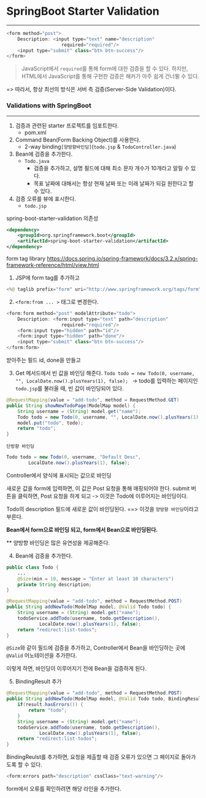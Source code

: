 # SpringBoot Starter Validation
***
``` java server pages
<form method="post">  
    Description: <input type="text" name="description"  
                    required="required"/>  
    <input type="submit" class="btn btn-success"/>  
</form>
```

> JavaScript에서 `required`를 통해 form에 대한 검증을 할 수 있다.
> 하지만, HTML에서 JavaScript를 통해 구현한 검증은 해커가 아주 쉽게 건너뛸 수 있다.
>
=> 따라서, 항상 최선의 방식은 서버 측 검증(Server-Side Validation)이다.


### Validations with SpringBoot
***
1. 검증과 관련된 starter 프로젝트를 임포트한다.
    - pom.xml
2. Command Bean(Form Backing Object)를 사용한다.
    - 2-way binding`[양방향바인딩]`(`todo.jsp` & `TodoController.java`)
3. Bean에 검증을 추가한다.
    - `Todo.java`
        - 검증을 추가하고, 설명 필드에 대해 최소 문자 개수가 10개라고 알릴 수 있다.
        - 목표 날짜에 대해서는 항상 현재 날짜 또는 미래 날짜가 되길 원한다고 할 수 있다.
4. 검증 오류를 뷰에 표시한다.
    - `todo.jsp`

spring-boot-starter-validation 의존성
``` xml
<dependency>  
    <groupId>org.springframework.boot</groupId>  
    <artifactId>spring-boot-starter-validation</artifactId>  
</dependency>
```

form tag library
https://docs.spring.io/spring-framework/docs/3.2.x/spring-framework-reference/html/view.html

1. JSP에 form tag를 추가하고
``` java server pages
<%@ taglib prefix="form" uri="http://www.springframework.org/tags/form" %>
```
2. `<form:from ... >` 태그로 변경한다.
``` java server pages
<form:form method="post" modelAttribute="todo">  
    Description: <form:input type="text" path="description"  
                    required="required"/>  
    <form:input type="hidden" path="id"/>  
    <form:input type="hidden" path="done"/>  
    <input type="submit" class="btn btn-success"/>  
</form:form>
```
받아주는 필드 id, done을 만들고

3. Get 메서드에서 빈 값을 바인딩 해준다.
   `Todo todo = new Todo(0, username, "", LocalDate.now().plusYears(1), false); `
   -> todo를 입력하는 페이지인 `todo.jsp`를 불러올 때, 빈 값이 바인딩되어 있다.
``` java
@RequestMapping(value = "add-todo", method = RequestMethod.GET)  
public String showNewTodoPage(ModelMap model) {  
    String username = (String) model.get("name");  
    Todo todo = new Todo(0, username, "", LocalDate.now().plusYears(1), false);  
    model.put("todo", todo);  
    return "todo";  
}
```

`단방향 바인딩`
``` java
Todo todo = new Todo(0, username, "Default Desc",  
        LocalDate.now().plusYears(1), false);
```
Controller에서 양식에 표시되는 값으로 바인딩

새로운 값을 form에 입력하면, 이 값은 Post 요청을 통해 매핑되어야 한다.
submit 버튼을 클릭하면, Post 요청을 하게 되고
-> 이것은 Todo에 이루어지는 바인딩이다.

Todo의 description 필드에 새로운 값이 바인딩된다.
==> 이것을 `양방향 바인딩`이라고 부른다.

**Bean에서 form으로 바인딩 되고, form에서 Bean으로 바인딩된다.**

** 양방향 바인딩은 많은 유연성을 제공해준다.

4. Bean에 검증을 추가한다.
``` java
public class Todo {  
	...
    @Size(min = 10, message = "Enter at least 10 characters")  
    private String description;  
}

@RequestMapping(value = "add-todo", method = RequestMethod.POST)  
public String addNewTodo(ModelMap model, @Valid Todo todo) {  
    String username = (String) model.get("name");  
    todoService.addTodo(username, todo.getDescription(),  
            LocalDate.now().plusYears(1), false);  
    return "redirect:list-todos";  
}
```
`@Size`와 같이 필드에 검증을 추가하고, Controller에서 Bean을 바인딩하는 곳에  `@Valid` 어노테이션을 추가한다.

이렇게 하면, 바인딩이 이루어지기 전에 Bean을 검증하게 된다.

5. BindingResult 추가
``` java
@RequestMapping(value = "add-todo", method = RequestMethod.POST)  
public String addNewTodo(ModelMap model, @Valid Todo todo, BindingResult result) {  
    if(result.hasErrors()) {  
        return "todo";  
    }  
    String username = (String) model.get("name");  
    todoService.addTodo(username, todo.getDescription(),  
            LocalDate.now().plusYears(1), false);  
    return "redirect:list-todos";  
}
```
BindingReulst를 추가하면, 요청을 제출할 때 검증 오류가 있으면 그 페이지로 돌아가도록 할 수 있다.

``` java server pages
<form:errors path="description" cssClass="text-warning"/>
```
form에서 오류를 확인하려면 해당 라인을 추가한다.
